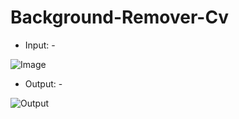 # Background-Remover-Cv


- Input: -

![Image](https://user-images.githubusercontent.com/65455865/159177387-79a75310-8981-4efd-955b-48471b48e52a.jpg)


- Output: -

![Output](https://user-images.githubusercontent.com/65455865/159177404-d5ba66ea-6fd2-4e15-88bd-77e517c7748f.png)
